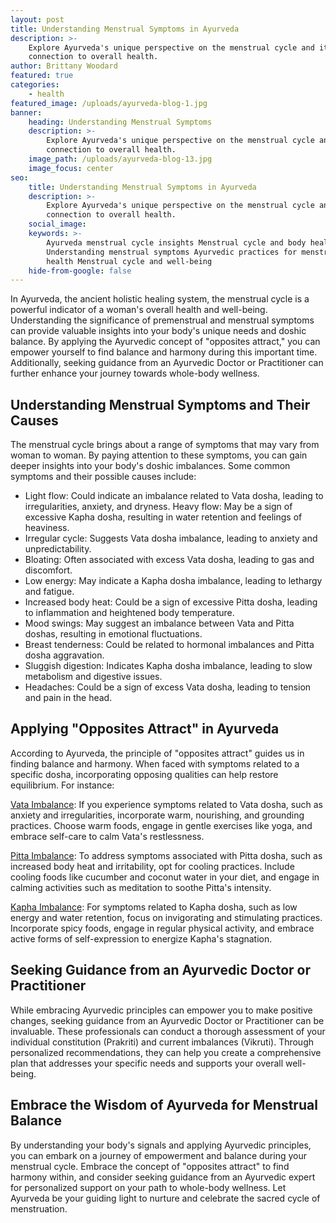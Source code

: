 ```yaml
---
layout: post
title: Understanding Menstrual Symptoms in Ayurveda
description: >-
    Explore Ayurveda's unique perspective on the menstrual cycle and its
    connection to overall health.
author: Brittany Woodard
featured: true
categories:
    - health
featured_image: /uploads/ayurveda-blog-1.jpg
banner:
    heading: Understanding Menstrual Symptoms
    description: >-
        Explore Ayurveda's unique perspective on the menstrual cycle and its
        connection to overall health.
    image_path: /uploads/ayurveda-blog-13.jpg
    image_focus: center
seo:
    title: Understanding Menstrual Symptoms in Ayurveda
    description: >-
        Explore Ayurveda's unique perspective on the menstrual cycle and its
        connection to overall health.
    social_image:
    keywords: >-
        Ayurveda menstrual cycle insights Menstrual cycle and body health
        Understanding menstrual symptoms Ayurvedic practices for menstrual
        health Menstrual cycle and well-being
    hide-from-google: false
---
```

In Ayurveda, the ancient holistic healing system, the menstrual cycle is a powerful indicator of a woman's overall health and well-being. Understanding the significance of premenstrual and menstrual symptoms can provide valuable insights into your body's unique needs and doshic balance. By applying the Ayurvedic concept of "opposites attract," you can empower yourself to find balance and harmony during this important time. Additionally, seeking guidance from an Ayurvedic Doctor or Practitioner can further enhance your journey towards whole-body wellness.

## Understanding Menstrual Symptoms and Their Causes

The menstrual cycle brings about a range of symptoms that may vary from woman to woman. By paying attention to these symptoms, you can gain deeper insights into your body's doshic imbalances. Some common symptoms and their possible causes include:

* Light flow: Could indicate an imbalance related to Vata dosha, leading to irregularities, anxiety, and dryness. Heavy flow: May be a sign of excessive Kapha dosha, resulting in water retention and feelings of heaviness.
* Irregular cycle: Suggests Vata dosha imbalance, leading to anxiety and unpredictability.
* Bloating: Often associated with excess Vata dosha, leading to gas and discomfort.
* Low energy: May indicate a Kapha dosha imbalance, leading to lethargy and fatigue.
* Increased body heat: Could be a sign of excessive Pitta dosha, leading to inflammation and heightened body temperature.
* Mood swings: May suggest an imbalance between Vata and Pitta doshas, resulting in emotional fluctuations.
* Breast tenderness: Could be related to hormonal imbalances and Pitta dosha aggravation.
* Sluggish digestion: Indicates Kapha dosha imbalance, leading to slow metabolism and digestive issues.
* Headaches: Could be a sign of excess Vata dosha, leading to tension and pain in the head.

## Applying "Opposites Attract" in Ayurveda

According to Ayurveda, the principle of "opposites attract" guides us in finding balance and harmony. When faced with symptoms related to a specific dosha, incorporating opposing qualities can help restore equilibrium. For instance:

<u>Vata Imbalance</u>\: If you experience symptoms related to Vata dosha, such as anxiety and irregularities, incorporate warm, nourishing, and grounding practices. Choose warm foods, engage in gentle exercises like yoga, and embrace self-care to calm Vata's restlessness.

<u>Pitta Imbalance</u>\: To address symptoms associated with Pitta dosha, such as increased body heat and irritability, opt for cooling practices. Include cooling foods like cucumber and coconut water in your diet, and engage in calming activities such as meditation to soothe Pitta's intensity.

<u>Kapha Imbalance</u>\: For symptoms related to Kapha dosha, such as low energy and water retention, focus on invigorating and stimulating practices. Incorporate spicy foods, engage in regular physical activity, and embrace active forms of self-expression to energize Kapha's stagnation.

## Seeking Guidance from an Ayurvedic Doctor or Practitioner

While embracing Ayurvedic principles can empower you to make positive changes, seeking guidance from an Ayurvedic Doctor or Practitioner can be invaluable. These professionals can conduct a thorough assessment of your individual constitution (Prakriti) and current imbalances (Vikruti). Through personalized recommendations, they can help you create a comprehensive plan that addresses your specific needs and supports your overall well-being.

## Embrace the Wisdom of Ayurveda for Menstrual Balance

By understanding your body's signals and applying Ayurvedic principles, you can embark on a journey of empowerment and balance during your menstrual cycle. Embrace the concept of "opposites attract" to find harmony within, and consider seeking guidance from an Ayurvedic expert for personalized support on your path to whole-body wellness. Let Ayurveda be your guiding light to nurture and celebrate the sacred cycle of menstruation.